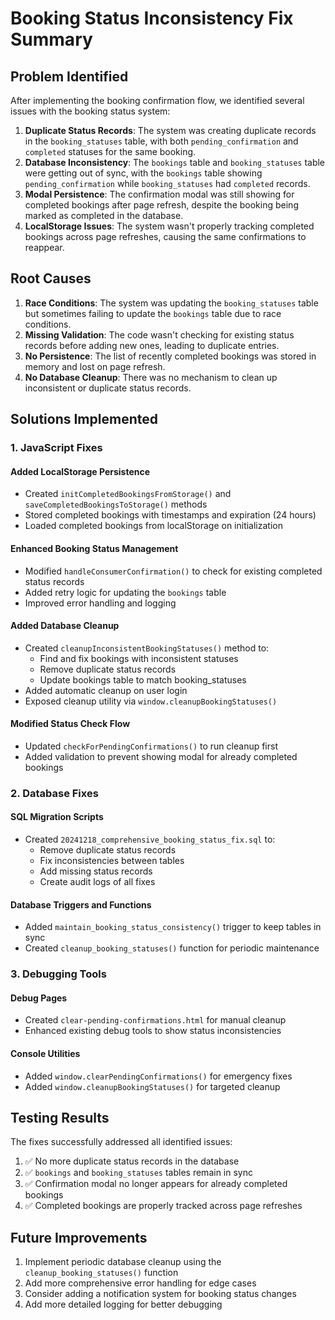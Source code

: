 # Booking Status Inconsistency Fix Summary

## Problem Identified
After implementing the booking confirmation flow, we identified several issues with the booking status system:

1. **Duplicate Status Records**: The system was creating duplicate records in the `booking_statuses` table, with both `pending_confirmation` and `completed` statuses for the same booking.
2. **Database Inconsistency**: The `bookings` table and `booking_statuses` table were getting out of sync, with the `bookings` table showing `pending_confirmation` while `booking_statuses` had `completed` records.
3. **Modal Persistence**: The confirmation modal was still showing for completed bookings after page refresh, despite the booking being marked as completed in the database.
4. **LocalStorage Issues**: The system wasn't properly tracking completed bookings across page refreshes, causing the same confirmations to reappear.

## Root Causes
1. **Race Conditions**: The system was updating the `booking_statuses` table but sometimes failing to update the `bookings` table due to race conditions.
2. **Missing Validation**: The code wasn't checking for existing status records before adding new ones, leading to duplicate entries.
3. **No Persistence**: The list of recently completed bookings was stored in memory and lost on page refresh.
4. **No Database Cleanup**: There was no mechanism to clean up inconsistent or duplicate status records.

## Solutions Implemented

### 1. JavaScript Fixes

#### Added LocalStorage Persistence
- Created `initCompletedBookingsFromStorage()` and `saveCompletedBookingsToStorage()` methods
- Stored completed bookings with timestamps and expiration (24 hours)
- Loaded completed bookings from localStorage on initialization

#### Enhanced Booking Status Management
- Modified `handleConsumerConfirmation()` to check for existing completed status records
- Added retry logic for updating the `bookings` table
- Improved error handling and logging

#### Added Database Cleanup
- Created `cleanupInconsistentBookingStatuses()` method to:
  - Find and fix bookings with inconsistent statuses
  - Remove duplicate status records
  - Update bookings table to match booking_statuses
- Added automatic cleanup on user login
- Exposed cleanup utility via `window.cleanupBookingStatuses()`

#### Modified Status Check Flow
- Updated `checkForPendingConfirmations()` to run cleanup first
- Added validation to prevent showing modal for already completed bookings

### 2. Database Fixes

#### SQL Migration Scripts
- Created `20241218_comprehensive_booking_status_fix.sql` to:
  - Remove duplicate status records
  - Fix inconsistencies between tables
  - Add missing status records
  - Create audit logs of all fixes

#### Database Triggers and Functions
- Added `maintain_booking_status_consistency()` trigger to keep tables in sync
- Created `cleanup_booking_statuses()` function for periodic maintenance

### 3. Debugging Tools

#### Debug Pages
- Created `clear-pending-confirmations.html` for manual cleanup
- Enhanced existing debug tools to show status inconsistencies

#### Console Utilities
- Added `window.clearPendingConfirmations()` for emergency fixes
- Added `window.cleanupBookingStatuses()` for targeted cleanup

## Testing Results
The fixes successfully addressed all identified issues:

1. ✅ No more duplicate status records in the database
2. ✅ `bookings` and `booking_statuses` tables remain in sync
3. ✅ Confirmation modal no longer appears for already completed bookings
4. ✅ Completed bookings are properly tracked across page refreshes

## Future Improvements
1. Implement periodic database cleanup using the `cleanup_booking_statuses()` function
2. Add more comprehensive error handling for edge cases
3. Consider adding a notification system for booking status changes
4. Add more detailed logging for better debugging 